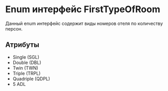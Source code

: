 # Enum интерфейс FirstTypeOfRoom

Данный enum интерфейс содержит виды номеров отеля по количеству персон.

## Атрибуты

- Single (SGL)
- Double (DBL)
- Twin (TWN)
- Triple (TRPL)
- Quadriple (QDPL)
- 5 ADL